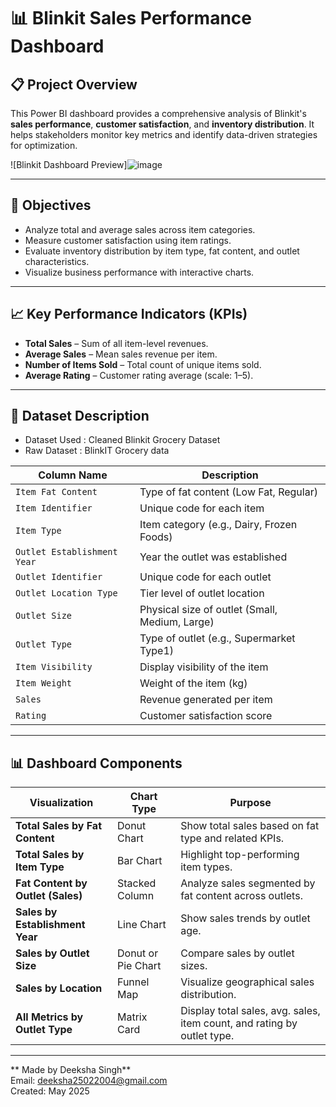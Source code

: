 
# 📊 Blinkit Sales Performance Dashboard

## 📋 Project Overview
This Power BI dashboard provides a comprehensive analysis of Blinkit's **sales performance**, **customer satisfaction**, and **inventory distribution**. It helps stakeholders monitor key metrics and identify data-driven strategies for optimization.

![Blinkit Dashboard Preview]![image](https://github.com/user-attachments/assets/bd6ff504-9619-4b66-9ef3-55133713bde3)


---

## 🎯 Objectives
- Analyze total and average sales across item categories.
- Measure customer satisfaction using item ratings.
- Evaluate inventory distribution by item type, fat content, and outlet characteristics.
- Visualize business performance with interactive charts.

---

## 📈 Key Performance Indicators (KPIs)
- **Total Sales** – Sum of all item-level revenues.
- **Average Sales** – Mean sales revenue per item.
- **Number of Items Sold** – Total count of unique items sold.
- **Average Rating** – Customer rating average (scale: 1–5).

---

## 🧾 Dataset Description
- Dataset Used : Cleaned Blinkit Grocery Dataset 
- Raw Dataset : BlinkIT Grocery data

| Column Name                  | Description                                      |
|-----------------------------|--------------------------------------------------|
| `Item Fat Content`          | Type of fat content (Low Fat, Regular)           |
| `Item Identifier`           | Unique code for each item                        |
| `Item Type`                 | Item category (e.g., Dairy, Frozen Foods)        |
| `Outlet Establishment Year`| Year the outlet was established                  |
| `Outlet Identifier`         | Unique code for each outlet                      |
| `Outlet Location Type`      | Tier level of outlet location                    |
| `Outlet Size`               | Physical size of outlet (Small, Medium, Large)   |
| `Outlet Type`               | Type of outlet (e.g., Supermarket Type1)         |
| `Item Visibility`           | Display visibility of the item                   |
| `Item Weight`               | Weight of the item (kg)                          |
| `Sales`                     | Revenue generated per item                       |
| `Rating`                    | Customer satisfaction score                      |



---

## 📊 Dashboard Components

| Visualization                       | Chart Type         | Purpose |
|-------------------------------------|--------------------|---------|
| **Total Sales by Fat Content**      | Donut Chart        | Show total sales based on fat type and related KPIs. |
| **Total Sales by Item Type**        | Bar Chart          | Highlight top-performing item types. |
| **Fat Content by Outlet (Sales)**   | Stacked Column     | Analyze sales segmented by fat content across outlets. |
| **Sales by Establishment Year**     | Line Chart         | Show sales trends by outlet age. |
| **Sales by Outlet Size**            | Donut or Pie Chart | Compare sales by outlet sizes. |
| **Sales by Location**               | Funnel Map         | Visualize geographical sales distribution. |
| **All Metrics by Outlet Type**      | Matrix Card        | Display total sales, avg. sales, item count, and rating by outlet type. |

---


** Made by Deeksha Singh**  
Email: deeksha25022004@gmail.com  
Created: May 2025




